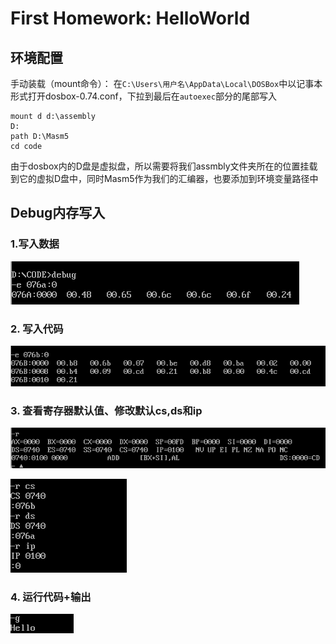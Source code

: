 # First Homework: HelloWorld

## 环境配置
手动装载（mount命令）：
在`C:\Users\用户名\AppData\Local\DOSBox`中以记事本形式打开dosbox-0.74.conf，下拉到最后在`autoexec`部分的尾部写入
```
mount d d:\assembly
D:
path D:\Masm5
cd code
```
由于dosbox内的D盘是虚拟盘，所以需要将我们assmbly文件夹所在的位置挂载到它的虚拟D盘中，同时Masm5作为我们的汇编器，也要添加到环境变量路径中

## Debug内存写入

### 1.写入数据
![](picture/picture_1.png)
### 2. 写入代码
![](picture/picture_2.png)
### 3. 查看寄存器默认值、修改默认cs,ds和ip
![](picture/picture_3.png)

![](picture/picture_4.png)
### 4. 运行代码+输出
![](picture/picture_5.png)